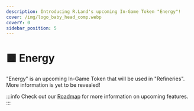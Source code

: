 ```yaml
---
description: Introducing R.Land's upcoming In-Game Token "Energy"!
cover: /img/logo_baby_head_comp.webp
coverY: 0
sidebar_position: 5
---
```


# 🟩 Energy

"Energy" is an upcoming In-Game Token that will be used in "Refineries". More information is yet to be revealed!

:::info
Check out our [Roadmap](/upcoming-features/roadmap) for more information on upcoming features.
:::

